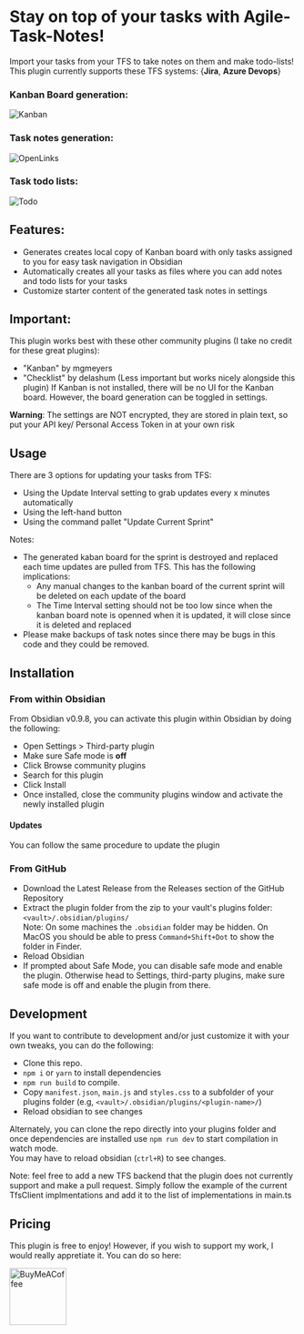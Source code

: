 
# Stay on top of your tasks with Agile-Task-Notes!

Import your tasks from your TFS to take notes on them and make todo-lists!   
This plugin currently supports these TFS systems: {**Jira**, **Azure Devops**}

### Kanban Board generation:
![Kanban](https://user-images.githubusercontent.com/28713093/187089414-e6c6788c-d2e2-428f-bb8e-ed3c9edc21c5.gif)

### Task notes generation:
![OpenLinks](https://user-images.githubusercontent.com/28713093/187089532-7c4f665d-f5c3-4729-918f-8bdba97f4739.gif)

### Task todo lists:
![Todo](https://user-images.githubusercontent.com/28713093/187089536-6789cd8f-e503-470f-a1bd-016d95df20bc.gif)


## Features:
- Generates creates local copy of Kanban board with only tasks assigned to you for easy task navigation in Obsidian
- Automatically creates all your tasks as files where you can add notes and todo lists for your tasks
- Customize starter content of the generated task notes in settings

## Important: 
This plugin works best with these other community plugins (I take no credit for these great plugins):
- \"Kanban\" by mgmeyers 
- \"Checklist\" by delashum (Less important but works nicely alongside this plugin)
If Kanban is not installed, there will be no UI for the Kanban board. However, the board generation can be toggled in settings.  

**Warning**: The settings are NOT encrypted, they are stored in plain text, so put your API key/ Personal Access Token in at your own risk

## Usage
There are 3 options for updating your tasks from TFS:
- Using the Update Interval setting to grab updates every x minutes automatically
- Using the left-hand button
- Using the command pallet "Update Current Sprint"

Notes:
- The generated kaban board for the sprint is destroyed and replaced each time updates are pulled from TFS. This has the following implications:
	- Any manual changes to the kanban board of the current sprint will be deleted on each update of the board
	- The Time Interval setting should not be too low since when the kanban board note is openned when it is updated, it will close since it is deleted and replaced
- Please make backups of task notes since there may be bugs in this code and they could be removed.

## Installation

### From within Obsidian
From Obsidian v0.9.8, you can activate this plugin within Obsidian by doing the following:
- Open Settings > Third-party plugin
- Make sure Safe mode is **off**
- Click Browse community plugins
- Search for this plugin
- Click Install
- Once installed, close the community plugins window and activate the newly installed plugin
#### Updates
You can follow the same procedure to update the plugin

### From GitHub
- Download the Latest Release from the Releases section of the GitHub Repository
- Extract the plugin folder from the zip to your vault's plugins folder: `<vault>/.obsidian/plugins/`  
Note: On some machines the `.obsidian` folder may be hidden. On MacOS you should be able to press `Command+Shift+Dot` to show the folder in Finder.
- Reload Obsidian
- If prompted about Safe Mode, you can disable safe mode and enable the plugin.
Otherwise head to Settings, third-party plugins, make sure safe mode is off and
enable the plugin from there.

## Development

If you want to contribute to development and/or just customize it with your own
tweaks, you can do the following:
- Clone this repo.
- `npm i` or `yarn` to install dependencies
- `npm run build` to compile.
- Copy `manifest.json`, `main.js` and `styles.css` to a subfolder of your plugins
folder (e.g, `<vault>/.obsidian/plugins/<plugin-name>/`)
- Reload obsidian to see changes

Alternately, you can clone the repo directly into your plugins folder and once
dependencies are installed use `npm run dev` to start compilation in watch mode.  
You may have to reload obsidian (`ctrl+R`) to see changes.

Note: feel free to add a new TFS backend that the plugin does not currently support and make a pull request. Simply follow the example of the current TfsClient implmentations and add it to the list of implementations in main.ts

## Pricing
This plugin is free to enjoy! However, if you wish to support my work, I would really appretiate it. You can do so here:   

[<img src="https://cdn.buymeacoffee.com/buttons/v2/default-green.png" alt="BuyMeACoffee" width="100">](https://www.buymeacoffee.com/BoxThatBeat)

